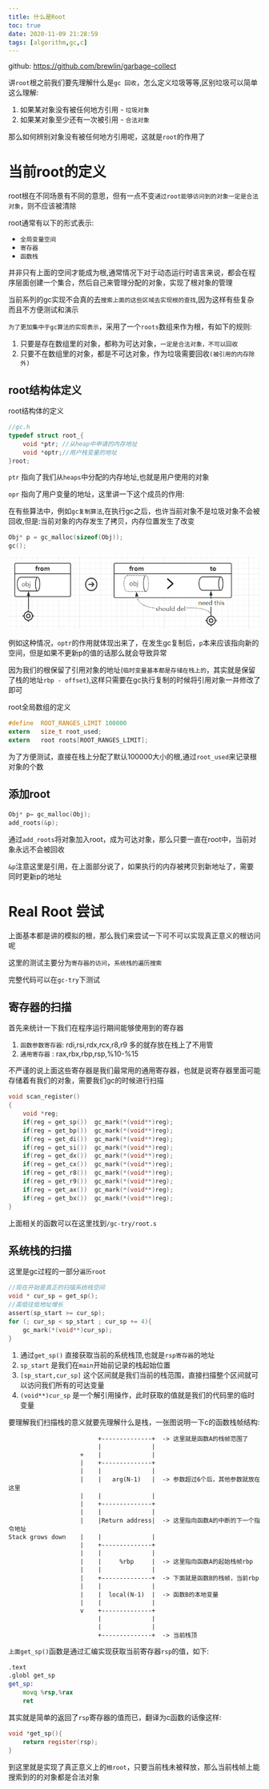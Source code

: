```yaml
---
title: 什么是Root
toc: true
date: 2020-11-09 21:28:59
tags: [algorithm,gc,c]
---
```

github: https://github.com/brewlin/garbage-collect

讲`root`根之前我们要先理解什么是`gc 回收`，怎么定义垃圾等等,区别垃圾可以简单这么理解:

1. 如果某对象没有被任何地方引用 - `垃圾对象`
2. 如果某对象至少还有一次被引用 - `合法对象`

那么如何辨别对象没有被任何地方引用呢，这就是`root`的作用了

# 当前root的定义

root根在不同场景有不同的意思，但有一点不变`通过root能够访问到的对象一定是合法对象`，则不应该被清除

root通常有以下的形式表示:
- `全局变量空间`
- `寄存器`
- `函数栈`

并非只有上面的空间才能成为根,通常情况下对于动态运行时语言来说，都会在程序层面创建一个集合，然后自己来管理分配的对象，实现了根对象的管理

当前系列的gc实现不会真的去`搜索上面的这些区域去实现根的查找`,因为这样有些复杂而且不方便测试和演示

`为了更加集中于gc算法的实现表示`，采用了一个`roots`数组来作为根，有如下的规则:
1. 只要是存在数组里的对象，都称为可达对象，`一定是合法对象，不可以回收`
2. 只要不在数组里的对象，都是不可达对象，作为垃圾需要回收`(被引用的内存除外)`



## root结构体定义
root结构体的定义
```c
//gc.h
typedef struct root_{
    void *ptr; //从heap中申请的内存地址
    void *optr;//用户栈变量的地址
}root;
```
`ptr` 指向了我们从`heaps`中分配的内存地址,也就是用户使用的对象

`opr` 指向了用户变量的地址，这里讲一下这个成员的作用:

在有些算法中，例如`gc复制算法`,在执行gc之后，也许当前对象不是垃圾对象不会被回收,但是:当前对象的内存发生了拷贝，内存位置发生了改变
```c
Obj* p = gc_malloc(sizeof(Obj));
gc();
```

![](/images/blog/gc-learning/copying.png)

例如这种情况，`optr`的作用就体现出来了，在发生gc复制后，`p`本来应该指向新的空间，但是如果不更新p的值的话那么就会导致异常

因为我们的根保留了引用对象的地址(`临时变量基本都是存储在栈上的`，其实就是保留了栈的地址`rbp - offset`),这样只需要在gc执行复制的时候将引用对象一并修改了即可


root全局数组的定义
```c
#define  ROOT_RANGES_LIMIT 100000
extern   size_t root_used;
extern   root roots[ROOT_RANGES_LIMIT];
```
为了方便测试，直接在栈上分配了默认100000大小的根,通过`root_used`来记录根对象的个数

## 添加root
```c
Obj* p= gc_malloc(Obj);
add_roots(&p);
```
通过`add_roots`将对象加入root，成为可达对象，那么只要一直在root中，当前对象永远不会被回收

`&p`注意这里是引用，在上面部分说了，如果执行的内存被拷贝到新地址了，需要同时更新p的地址

# Real Root 尝试

上面基本都是讲的模拟的根，那么我们来尝试一下可不可以实现真正意义的根访问呢

这里的测试主要分为`寄存器的访问`，`系统栈的遍历搜索`

完整代码可以在`gc-try`下测试

## 寄存器的扫描
首先来统计一下我们在程序运行期间能够使用到的寄存器

1. `函数参数寄存器`: rdi,rsi,rdx,rcx,r8,r9 多的就存放在栈上了不用管
2. `通用寄存器`    : rax,rbx,rbp,rsp,%10-%15

不严谨的说上面这些寄存器是我们最常用的通用寄存器，也就是说寄存器里面可能存储着有我们的对象，需要我们gc的时候进行扫描
```c
void scan_register()
{
    void *reg;
    if(reg = get_sp())  gc_mark(*(void**)reg);
    if(reg = get_bp())  gc_mark(*(void**)reg);
    if(reg = get_di())  gc_mark(*(void**)reg);
    if(reg = get_si())  gc_mark(*(void**)reg);
    if(reg = get_dx())  gc_mark(*(void**)reg);
    if(reg = get_cx())  gc_mark(*(void**)reg);
    if(reg = get_r8())  gc_mark(*(void**)reg);
    if(reg = get_r9())  gc_mark(*(void**)reg);
    if(reg = get_ax())  gc_mark(*(void**)reg);
    if(reg = get_bx())  gc_mark(*(void**)reg);
}
```
上面相关的函数可以在这里找到`/gc-try/root.s`



## 系统栈的扫描
这里是gc过程的一部分`遍历root`
```c
//现在开始是真正的扫描系统栈空间
void * cur_sp = get_sp();
//高低往低地址增长
assert(sp_start >= cur_sp);
for (; cur_sp < sp_start ; cur_sp += 4){
    gc_mark(*(void**)cur_sp);
}
```

1. 通过`get_sp()` 直接获取当前的系统栈顶,也就是`rsp寄存器`的地址
2. `sp_start` 是我们在`main`开始前记录的栈起始位置
3. `[sp_start,cur_sp]` 这个区间就是我们当前的栈范围，直接扫描整个区间就可以访问我们所有的可达变量
4. `(void**)cur_sp` 是一个解引用操作，此时获取的值就是我们的代码里的临时变量

要理解我们扫描栈的意义就要先理解什么是栈，一张图说明一下c的函数栈帧结构:

```
                         +--------------+  -> 这里就是函数A的栈帧范围了
                         |              |  
                    +    |              |
                    |    +--------------+
                    |    |              |
                    |    |   arg(N-1)   |  -> 参数超过6个后，其他参数就放在这里
                    |    |              |
                    |    +--------------+
                    |    |              |
                    |    |Return address|  -> 这里指向函数A的中断的下一个指令地址
Stack grows down    |    |              |
                    |    +--------------+
                    |    |              |
                    |    |     %rbp     |  -> 这里指向函数A的起始栈帧rbp
                    |    |              |
                    |    +--------------+  -> 下面就是函数B的栈帧，当前rbp
                    |    |              |
                    |    |  local(N-1)  |  -> 函数B的本地变量
                    |    |              |
                    v    +--------------+  
                         |              |
                         |              |
                         +--------------+  -> 当前栈顶
```

`上面get_sp()`函数是通过汇编实现获取当前寄存器`rsp`的值，如下:
```asm
.text
.globl get_sp
get_sp:
    movq %rsp,%rax
    ret
```
其实就是简单的返回了`rsp`寄存器的值而已，翻译为c函数的话像这样:
```c
void *get_sp(){
    return register(rsp);
}
```

到这里就是实现了真正意义上的`根root`，只要当前栈未被释放，那么当前栈帧上能搜索到的的对象都是合法对象

